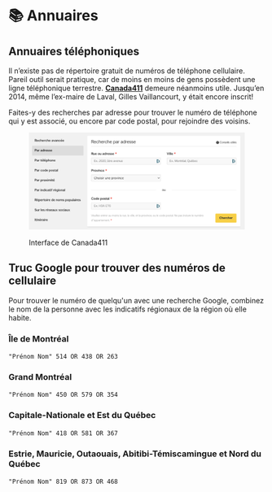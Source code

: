 # 📚 Annuaires

## Annuaires téléphoniques

Il n’existe pas de répertoire gratuit de numéros de téléphone cellulaire. Pareil outil serait pratique, car de moins en moins de gens possèdent une ligne téléphonique terrestre. [**Canada411**](https://www.fr.canada411.ca/search/address.html) demeure néanmoins utile. Jusqu’en 2014, même l’ex-maire de Laval, Gilles Vaillancourt, y était encore inscrit!

Faites-y des recherches par adresse pour trouver le numéro de téléphone qui y est associé, ou encore par code postal, pour rejoindre des voisins.

<figure><img src=".gitbook/assets/ canada411.png" alt="" width="563"><figcaption><p>Interface de Canada411</p></figcaption></figure>

## Truc Google pour trouver des numéros de cellulaire

Pour trouver le numéro de quelqu'un avec une recherche Google, combinez le nom de la personne avec les indicatifs régionaux de la région où elle habite.

### Île de Montréal

```
"Prénom Nom" 514 OR 438 OR 263
```

### Grand Montréal

```
"Prénom Nom" 450 OR 579 OR 354
```

### Capitale-Nationale et Est du Québec

```
"Prénom Nom" 418 OR 581 OR 367
```

### Estrie, Mauricie, Outaouais, Abitibi-Témiscamingue et Nord du Québec

```
"Prénom Nom" 819 OR 873 OR 468
```
